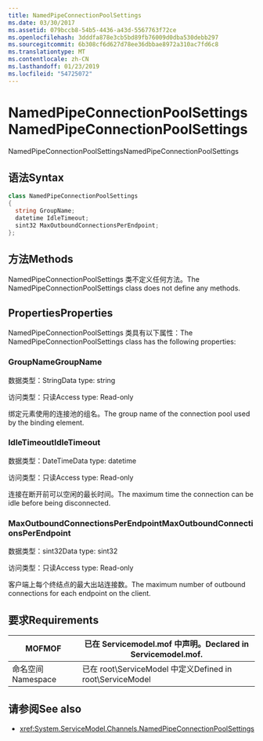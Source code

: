 ```yaml
---
title: NamedPipeConnectionPoolSettings
ms.date: 03/30/2017
ms.assetid: 079bccb8-54b5-4436-a43d-5567763f72ce
ms.openlocfilehash: 3dddfa878e3cb5bd89fb76009d0dba530debb297
ms.sourcegitcommit: 6b308cf6d627d78ee36dbbae8972a310ac7fd6c8
ms.translationtype: MT
ms.contentlocale: zh-CN
ms.lasthandoff: 01/23/2019
ms.locfileid: "54725072"
---
```

# <a name="namedpipeconnectionpoolsettings"></a><span data-ttu-id="f9024-102">NamedPipeConnectionPoolSettings</span><span class="sxs-lookup"><span data-stu-id="f9024-102">NamedPipeConnectionPoolSettings</span></span>
<span data-ttu-id="f9024-103">NamedPipeConnectionPoolSettings</span><span class="sxs-lookup"><span data-stu-id="f9024-103">NamedPipeConnectionPoolSettings</span></span>  
  
## <a name="syntax"></a><span data-ttu-id="f9024-104">语法</span><span class="sxs-lookup"><span data-stu-id="f9024-104">Syntax</span></span>  
  
```csharp
class NamedPipeConnectionPoolSettings  
{  
  string GroupName;  
  datetime IdleTimeout;  
  sint32 MaxOutboundConnectionsPerEndpoint;  
};  
```  
  
## <a name="methods"></a><span data-ttu-id="f9024-105">方法</span><span class="sxs-lookup"><span data-stu-id="f9024-105">Methods</span></span>  
 <span data-ttu-id="f9024-106">NamedPipeConnectionPoolSettings 类不定义任何方法。</span><span class="sxs-lookup"><span data-stu-id="f9024-106">The NamedPipeConnectionPoolSettings class does not define any methods.</span></span>  
  
## <a name="properties"></a><span data-ttu-id="f9024-107">Properties</span><span class="sxs-lookup"><span data-stu-id="f9024-107">Properties</span></span>  
 <span data-ttu-id="f9024-108">NamedPipeConnectionPoolSettings 类具有以下属性：</span><span class="sxs-lookup"><span data-stu-id="f9024-108">The NamedPipeConnectionPoolSettings class has the following properties:</span></span>  
  
### <a name="groupname"></a><span data-ttu-id="f9024-109">GroupName</span><span class="sxs-lookup"><span data-stu-id="f9024-109">GroupName</span></span>  
 <span data-ttu-id="f9024-110">数据类型：String</span><span class="sxs-lookup"><span data-stu-id="f9024-110">Data type: string</span></span>  
  
 <span data-ttu-id="f9024-111">访问类型：只读</span><span class="sxs-lookup"><span data-stu-id="f9024-111">Access type: Read-only</span></span>  
  
 <span data-ttu-id="f9024-112">绑定元素使用的连接池的组名。</span><span class="sxs-lookup"><span data-stu-id="f9024-112">The group name of the connection pool used by the binding element.</span></span>  
  
### <a name="idletimeout"></a><span data-ttu-id="f9024-113">IdleTimeout</span><span class="sxs-lookup"><span data-stu-id="f9024-113">IdleTimeout</span></span>  
 <span data-ttu-id="f9024-114">数据类型：DateTime</span><span class="sxs-lookup"><span data-stu-id="f9024-114">Data type: datetime</span></span>  
  
 <span data-ttu-id="f9024-115">访问类型：只读</span><span class="sxs-lookup"><span data-stu-id="f9024-115">Access type: Read-only</span></span>  
  
 <span data-ttu-id="f9024-116">连接在断开前可以空闲的最长时间。</span><span class="sxs-lookup"><span data-stu-id="f9024-116">The maximum time the connection can be idle before being disconnected.</span></span>  
  
### <a name="maxoutboundconnectionsperendpoint"></a><span data-ttu-id="f9024-117">MaxOutboundConnectionsPerEndpoint</span><span class="sxs-lookup"><span data-stu-id="f9024-117">MaxOutboundConnectionsPerEndpoint</span></span>  
 <span data-ttu-id="f9024-118">数据类型：sint32</span><span class="sxs-lookup"><span data-stu-id="f9024-118">Data type: sint32</span></span>  
  
 <span data-ttu-id="f9024-119">访问类型：只读</span><span class="sxs-lookup"><span data-stu-id="f9024-119">Access type: Read-only</span></span>  
  
 <span data-ttu-id="f9024-120">客户端上每个终结点的最大出站连接数。</span><span class="sxs-lookup"><span data-stu-id="f9024-120">The maximum number of outbound connections for each endpoint on the client.</span></span>  
  
## <a name="requirements"></a><span data-ttu-id="f9024-121">要求</span><span class="sxs-lookup"><span data-stu-id="f9024-121">Requirements</span></span>  
  
|<span data-ttu-id="f9024-122">MOF</span><span class="sxs-lookup"><span data-stu-id="f9024-122">MOF</span></span>|<span data-ttu-id="f9024-123">已在 Servicemodel.mof 中声明。</span><span class="sxs-lookup"><span data-stu-id="f9024-123">Declared in Servicemodel.mof.</span></span>|  
|---------|-----------------------------------|  
|<span data-ttu-id="f9024-124">命名空间</span><span class="sxs-lookup"><span data-stu-id="f9024-124">Namespace</span></span>|<span data-ttu-id="f9024-125">已在 root\ServiceModel 中定义</span><span class="sxs-lookup"><span data-stu-id="f9024-125">Defined in root\ServiceModel</span></span>|  
  
## <a name="see-also"></a><span data-ttu-id="f9024-126">请参阅</span><span class="sxs-lookup"><span data-stu-id="f9024-126">See also</span></span>
- <xref:System.ServiceModel.Channels.NamedPipeConnectionPoolSettings>
